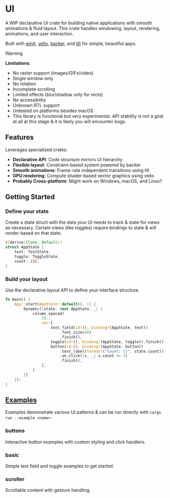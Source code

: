 # UI

A WIP declarative UI crate for building native applications with smooth animations & fluid layout. This crate handles windowing, layout, rendering, animations, and user interaction.

Built with [winit](https://github.com/rust-windowing/winit), [vello](https://github.com/linebender/vello), [backer](https://github.com/cyypherus/backer), and [lilt](https://github.com/cyypherus/lilt) for simple, beautiful apps.

> [!WARNING]
> **Limitations**:
>
> - No raster support (images/GIFs/video)
> - Single window only
> - No rotation
> - Incomplete scrolling
> - Limited effects (blur/shadow only for rects)
> - No accessibility
> - Unknown RTL support
> - Untested on platforms besides macOS
> - This library is functional but very experimental. API stability is not a goal at all at this stage & it is likely you will encounter bugs.

## Features

Leverages specialized crates:

- **Declarative API**: Code structure mirrors UI hierarchy
- **Flexible layout**: Constraint-based system powered by backer
- **Smooth animations**: Frame-rate independent transitions using lilt
- **GPU rendering**: Compute shader-based vector graphics using vello
- **Probably Cross-platform**: Might work on Windows, macOS, and Linux?

## Getting Started

### Define your state

Create a state struct with the data your UI needs to track & state for views as necessary. 
Certain views (like toggles) require bindings to state & will render based on that state.

```rust
#[derive(Clone, Default)]
struct AppState {
    text: TextState,
    toggle: ToggleState,
    count: i32,
}
```

### Build your layout

Use the declarative layout API to define your interface structure.

```rust
fn main() {
    App::start(AppState::default(), || {
        dynamic(|state: &mut AppState, _| {
            column_spaced(
                20.,
                vec![
                    text_field(id!(), binding!(AppState, text))
                        .font_size(40)
                        .finish(),
                    toggle(id!(), binding!(AppState, toggle)).finish(),
                    button(id!(), binding!(AppState, button))
                        .text_label(format!("Count: {}", state.count))
                        .on_click(|s, _| s.count += 1)
                        .finish(),
                ],
            )
        })
    });
}
```

## [Examples](examples/)

Examples demonstrate various UI patterns & can be run directly with `cargo run --example <name>`.

### buttons

Interactive button examples with custom styling and click handlers.

### basic

Simple text field and toggle examples to get started.

### scroller

Scrollable content with gesture handling.
